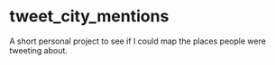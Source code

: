 # tweet_city_mentions
A short personal project to see if I could map the places people were tweeting about.
